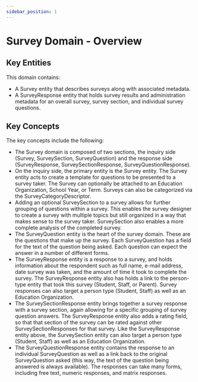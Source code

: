 ```yaml
---
sidebar_position: 1
---
```


# Survey Domain - Overview

## Key Entities

This domain contains:

* A Survey entity that describes surveys along with associated metadata.
* A SurveyResponse entity that holds survey results and administration metadata
    for an overall survey, survey section, and individual survey questions.

## Key Concepts

The key concepts include the following:

* The Survey domain is composed of two sections, the inquiry side (Survey,
    SurveySection, SurveyQuestion) and the response side (SurveyResponse,
    SurveySectionResponse, SurveyQuestionResponse).
* On the inquiry side, the primary entity is the Survey entity. The Survey
    entity acts to create a template for questions to be presented to a survey
    taker. The Survey can optionally be attached to an Education Organization,
    School Year, or Term. Surveys can also be categorized via the
    SurveyCategoryDescriptor.
* Adding an optional SurveySection to a survey allows for further grouping of
    questions within a survey. This enables the survey designer to create a
    survey with multiple topics but still organized in a way that makes sense to
    the survey taker. SurveySection also enables a more complete analysis of the
    completed survey.
* The SurveyQuestion entity is the heart of the survey domain. These are the
    questions that make up the survey. Each SurveyQuestion has a field for the
    text of the question being asked. Each question can expect the answer in a
    number of different forms.
* The SurveyResponse entity is a response to a survey, and holds information
    about the respondent such as full name, e-mail address, date survey was
    taken, and the amount of time it took to complete the survey. The
    SurveyResponse entity also has holds a link to the person-type entity that
    took this survey (Student, Staff, or Parent). Survey responses can also
    target a person type (Student, Staff) as well as an Education Organization.
* The SurveySectionResponse entity brings together a survey response with a
    survey section, again allowing for a specific grouping of survey question
    answers. The SurveyResponse entity also adds a rating field, so that that
    section of the survey can be rated against other SurveySectionResponses for
    that survey. Like the SurveyResponse entity above, the SurveySection entity
    can also target a person type (Student, Staff) as well as an Education
    Organization.
* The SurveyQuestionResponse entity contains the response to an individual
    SurveyQuestion as well as a link back to the original SurveyQuestion asked
    (this way, the text of the question being answered is always available). The
    responses can take many forms, including free text, numeric responses, and
    matrix responses.

